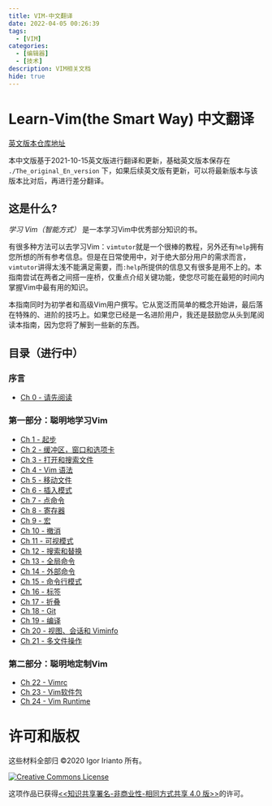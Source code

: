 ```yaml
---
title: VIM-中文翻译
date: 2022-04-05 00:26:39
tags:
  - [VIM]
categories:
  - [编辑器]
  - [技术]
description: VIM相关文档
hide: true
---
```


# Learn-Vim(the Smart Way) 中文翻译

[英文版本仓库地址](https://github.com/iggredible/Learn-Vim)

本中文版基于2021-10-15英文版进行翻译和更新，基础英文版本保存在 `./The_original_En_version` 下，如果后续英文版有更新，可以将最新版本与该版本比对后，再进行差分翻译。

## 这是什么?

_学习 Vim（智能方式）_ 是一本学习Vim中优秀部分知识的书。

有很多种方法可以去学习Vim：`vimtutor`就是一个很棒的教程，另外还有`help`拥有您所想的所有参考信息。但是在日常使用中，对于绝大部分用户的需求而言，`vimtutor`讲得太浅不能满足需要，而`:help`所提供的信息又有很多是用不上的。本指南尝试在两者之间搭一座桥，仅重点介绍关键功能，使您尽可能在最短的时间内掌握Vim中最有用的知识。

本指南同时为初学者和高级Vim用户撰写。它从宽泛而简单的概念开始讲，最后落在特殊的、进阶的技巧上。如果您已经是一名进阶用户，我还是鼓励您从头到尾阅读本指南，因为您将了解到一些新的东西。

## 目录（进行中）

### 序言

- [Ch 0 - 请先阅读](./ch00_read_this_first.md)

### 第一部分：聪明地学习Vim

- [Ch 1 - 起步](./ch01_starting_vim.md)
- [Ch 2 - 缓冲区，窗口和选项卡](./ch02_buffers_windows_tabs.md)
- [Ch 3 - 打开和搜索文件](./ch03_searching_files.md)
- [Ch 4 - Vim 语法](./ch04_vim_grammar.md)
- [Ch 5 - 移动文件](./ch05_moving_in_file.md)
- [Ch 6 - 插入模式](./ch06_insert_mode.md)
- [Ch 7 - 点命令](./ch07_the_dot_command.md)
- [Ch 8 - 寄存器](./ch08_registers.md)
- [Ch 9 - 宏](./ch09_macros.md)
- [Ch 10 - 撤消](./ch10_undo.md)
- [Ch 11 - 可视模式](./ch11_visual_mode.md)
- [Ch 12 - 搜索和替换](./ch12_search_and_substitute.md)
- [Ch 13 - 全局命令](./ch13_the_global_command.md)
- [Ch 14 - 外部命令](./ch14_external_commands.md)
- [Ch 15 - 命令行模式](./ch15_command-line_mode.md)
- [Ch 16 - 标签](./ch16_tags.md)
- [Ch 17 - 折叠](./ch17_fold.md)
- [Ch 18 - Git](./ch18_git.md)
- [Ch 19 - 编译](./ch19_compile.md)
- [Ch 20 - 视图、会话和 Viminfo](./ch20_views_sessions_viminfo.md)
- [Ch 21 - 多文件操作](./ch21_multiple_file_operations.md)

### 第二部分：聪明地定制Vim

- [Ch 22 - Vimrc](./ch22_vimrc.md)
- [Ch 23 - Vim软件包](./ch23_vim_packages.md)
- [Ch 24 - Vim Runtime](./ch24_vim_runtime.md)

# 许可和版权

这些材料全部归 ©2020 Igor Irianto 所有。

<a rel="license" href="http://creativecommons.org/licenses/by-nc-sa/4.0/"><img alt="Creative Commons License" style="border-width:0" src="https://licensebuttons.net/l/by-nc-sa/4.0/88x31.png" /></a><br />

这项作品已获得<a rel="license" href="http://creativecommons.org/licenses/by-nc-sa/4.0/"><<知识共享署名-非商业性-相同方式共享 4.0 版>></a>的许可。
